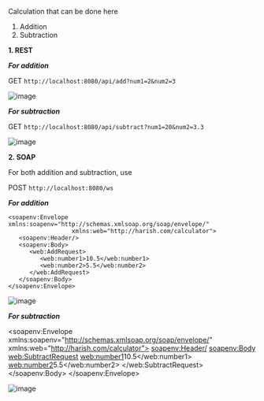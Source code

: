 Calculation that can be done here

1. Addition
2. Subtraction


**1. REST**

***For addition***

GET `http://localhost:8080/api/add?num1=2&num2=3`

![image](https://github.com/user-attachments/assets/e8a65cb5-ea96-4771-8fc5-5f05992ed42f)


***For subtraction***

GET `http://localhost:8080/api/subtract?num1=20&num2=3.3`

![image](https://github.com/user-attachments/assets/4046b7d9-142e-4778-88de-46f785ee71bf)




**2. SOAP**

For both addition and subtraction, use

POST `http://localhost:8080/ws`

***For addition***


```  
<soapenv:Envelope xmlns:soapenv="http://schemas.xmlsoap.org/soap/envelope/"
                  xmlns:web="http://harish.com/calculator">
   <soapenv:Header/>
   <soapenv:Body>
      <web:AddRequest>
         <web:number1>10.5</web:number1>
         <web:number2>5.5</web:number2>
      </web:AddRequest>
   </soapenv:Body>
</soapenv:Envelope>
```

![image](https://github.com/user-attachments/assets/2018fbdb-bcfc-4e66-ab9e-b082e0fb91ce)

***For subtraction***

<soapenv:Envelope xmlns:soapenv="http://schemas.xmlsoap.org/soap/envelope/"
                  xmlns:web="http://harish.com/calculator">
   <soapenv:Header/>
   <soapenv:Body>
      <web:SubtractRequest>
         <web:number1>10.5</web:number1>
         <web:number2>5.5</web:number2>
      </web:SubtractRequest>
   </soapenv:Body>
</soapenv:Envelope>

![image](https://github.com/user-attachments/assets/26366761-7e51-4a05-98a6-6bd67338672d)
